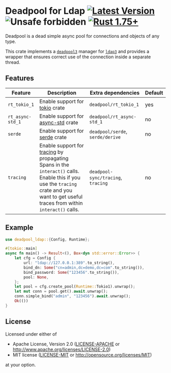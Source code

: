 # Deadpool for Ldap [![Latest Version](https://img.shields.io/crates/v/deadpool-ldap3.svg)](https://crates.io/crates/deadpool-ldap3) ![Unsafe forbidden](https://img.shields.io/badge/unsafe-forbidden-success.svg "Unsafe forbidden") [![Rust 1.75+](https://img.shields.io/badge/rustc-1.75+-lightgray.svg "Rust 1.75+")](https://blog.rust-lang.org/2023/12/28/Rust-1.75.0.html)

Deadpool is a dead simple async pool for connections and objects
of any type.

This crate implements a [`deadpool3`](https://crates.io/crates/deadpool)
manager for [`ldap3`](https://crates.io/crates/ldap3)
and provides a wrapper that ensures correct use of the connection
inside a separate thread.

## Features

| Feature | Description | Extra dependencies | Default |
| ------- | ----------- | ------------------ | ------- |
| `rt_tokio_1` | Enable support for [tokio](https://crates.io/crates/tokio) crate | `deadpool/rt_tokio_1` | yes |
| `rt_async-std_1` | Enable support for [async-std](https://crates.io/crates/config) crate | `deadpool/rt_async-std_1` | no |
| `serde` | Enable support for [serde](https://crates.io/crates/serde) crate | `deadpool/serde`, `serde/derive` | no |
| `tracing` | Enable support for [tracing](https://github.com/tokio-rs/tracing) by propagating Spans in the `interact()` calls. Enable this if you use the `tracing` crate and you want to get useful traces from within `interact()` calls. | `deadpool-sync/tracing`, `tracing` | no |

## Example

```rust
use deadpool_ldap::{Config, Runtime};

#[tokio::main]
async fn main() -> Result<(), Box<dyn std::error::Error>> {
    let cfg = Config {
        url: "ldap://127.0.0.1:389".to_string(),
        bind_dn: Some("cn=admin,dc=demo,dc=com".to_string()),
        bind_password: Some("123456".to_string()),
        pool: None,
    };
    let pool = cfg.create_pool(Runtime::Tokio1).unwrap();
    let mut conn = pool.get().await.unwrap();
    conn.simple_bind("admin", "123456").await.unwrap();
    Ok(())
}
```

## License

Licensed under either of

- Apache License, Version 2.0 ([LICENSE-APACHE](LICENSE-APACHE) or <http://www.apache.org/licenses/LICENSE-2.0>)
- MIT license ([LICENSE-MIT](LICENSE-MIT) or <http://opensource.org/licenses/MIT>)

at your option.
